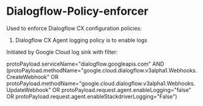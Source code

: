 # Dialogflow-Policy-enforcer
Used to enforce Dialogflow CX configuration policies:

1. Dialogflow CX Agent logging policy is to enable logs

Initiated by Google Cloud log sink with filter:

protoPayload.serviceName="dialogflow.googleapis.com" AND 
(protoPayload.methodName="google.cloud.dialogflow.v3alpha1.Webhooks.CreateWebhook" OR
protoPayload.methodName="google.cloud.dialogflow.v3alpha1.Webhooks.UpdateWebhook" OR 
protoPayload.request.agent.enableLogging="false" OR protoPayload.request.agent.enableStackdriverLogging="False")
